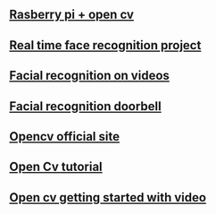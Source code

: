 ## [Rasberry pi + open cv](http://mitchtech.net/raspberry-pi-opencv/)

## [Real time face recognition project](https://www.instructables.com/id/Real-time-Face-Recognition-an-End-to-end-Project/)

## [Facial recognition on videos](https://www.youtube.com/watch?v=PdkPI92KSIs)

## [Facial recognition doorbell](https://www.electronicsforu.com/electronics-projects/face-recognition-doorbell-using-raspberry-pi)

## [Opencv official site](https://opencv.org/)

## [Open Cv tutorial](https://docs.opencv.org/master/d9/df8/tutorial_root.html)

## [Open cv getting started with video](https://opencv-python-tutroals.readthedocs.io/en/latest/py_tutorials/py_gui/py_video_display/py_video_display.html)
